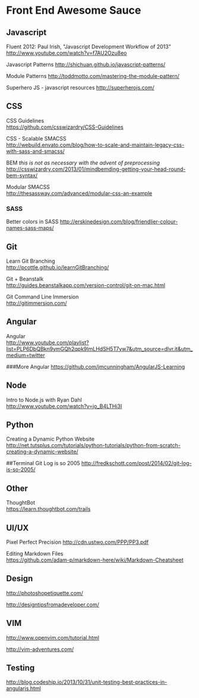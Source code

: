 Front End Awesome Sauce
====================

## Javascript
Fluent 2012: Paul Irish, "Javascript Development Workflow of 2013"  
http://www.youtube.com/watch?v=f7AU2Ozu8eo

Javascript Patterns
http://shichuan.github.io/javascript-patterns/

Module Patterns
http://toddmotto.com/mastering-the-module-pattern/

Superhero JS - javascript resources
http://superherojs.com/

## CSS
CSS Guidelines  
https://github.com/csswizardry/CSS-Guidelines

CSS - Scalable SMACSS  
http://webuild.envato.com/blog/how-to-scale-and-maintain-legacy-css-with-sass-and-smacss/

BEM *this is not as necessary with the advent of preprocessing*  
http://csswizardry.com/2013/01/mindbemding-getting-your-head-round-bem-syntax/

Modular SMACSS  
http://thesassway.com/advanced/modular-css-an-example

### SASS
Better colors in SASS
http://erskinedesign.com/blog/friendlier-colour-names-sass-maps/

## Git 
Learn Git Branching  
http://pcottle.github.io/learnGitBranching/

Git + Beanstalk  
http://guides.beanstalkapp.com/version-control/git-on-mac.html

Git Command Line Immersion  
http://gitimmersion.com/

## Angular
Angular  
http://www.youtube.com/playlist?list=PLP6DbQBkn9ymGQh2qpk9ImLHdSH5T7yw7&utm_source=dlvr.it&utm_medium=twitter

###More Angular
https://github.com/jmcunningham/AngularJS-Learning

## Node
Intro to Node.js with Ryan Dahl  
http://www.youtube.com/watch?v=jo_B4LTHi3I

## Python
Creating a Dynamic Python Website  
http://net.tutsplus.com/tutorials/python-tutorials/python-from-scratch-creating-a-dynamic-website/

##Terminal
Git Log is so 2005
http://fredkschott.com/post/2014/02/git-log-is-so-2005/

## Other
ThoughtBot  
https://learn.thoughtbot.com/trails

## UI/UX
Pixel Perfect Precision
http://cdn.ustwo.com/PPP/PP3.pdf

Editing Markdown Files  
https://github.com/adam-p/markdown-here/wiki/Markdown-Cheatsheet

## Design
http://photoshopetiquette.com/

http://designtipsfromadeveloper.com/

## VIM
http://www.openvim.com/tutorial.html

http://vim-adventures.com/

## Testing
http://blog.codeship.io/2013/10/31/unit-testing-best-practices-in-angularjs.html
